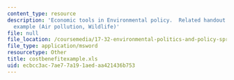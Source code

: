 ```yaml
---
content_type: resource
description: 'Economic tools in Environmental policy.  Related handout: Cost benefit
  example (Air pollution, Wildlife)'
file: null
file_location: /coursemedia/17-32-environmental-politics-and-policy-spring-2003/ecbcc3ac7ae77a191aedaa421436b753_costbenefitexample.xls
file_type: application/msword
resourcetype: Other
title: costbenefitexample.xls
uid: ecbcc3ac-7ae7-7a19-1aed-aa421436b753
---
```

